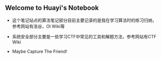 ## Welcome to Huayi's Notebook
* 这个笔记站点的算法笔记部分目前主要记录的是我在学习算法时的练习归纳，参考网站有洛谷，OI Wiki等

* 系统安全部分主要是一些学习CTF中常见的工具和解题方法，参考网站有CTF Wiki

* Maybe Capture The Friend!


